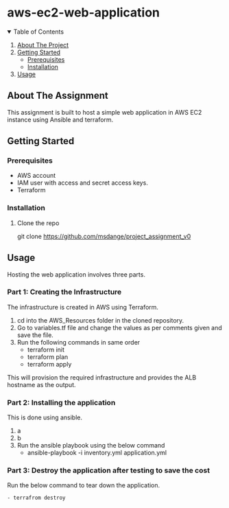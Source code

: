 # aws-ec2-web-application

<!-- TABLE OF CONTENTS -->
<details open="open">
  <summary>Table of Contents</summary>
  <ol>
    <li>
      <a href="#about-the-Assignment">About The Project</a>
    </li>
    <li>
      <a href="#getting-started">Getting Started</a>
      <ul>
        <li><a href="#prerequisites">Prerequisites</a></li>
        <li><a href="#installation">Installation</a></li>
      </ul>
    </li>
    <li><a href="#usage">Usage</a></li>
  </ol>
</details>



<!-- ABOUT THE ASSIGNMENT -->
## About The Assignment

This assignment is built to host a simple web application in AWS EC2 instance using Ansible and terraform.

<!-- GETTING STARTED -->
## Getting Started

### Prerequisites

* AWS account
* IAM user with access and secret access keys.
* Terraform

### Installation

1. Clone the repo
 
   git clone https://github.com/msdange/project_assignment_v0
 

<!-- USAGE -->
## Usage

Hosting the web application involves three parts.

### Part 1: Creating the Infrastructure

The infrastructure is created in AWS using Terraform.

1. cd into the AWS_Resources folder in the cloned repository.
2. Go to variables.tf file and change the values as per comments given and save the file.
3. Run the following commands in same order
    - terraform init
    - terraform plan
    - terraform apply

This will provision the required infrastructure and provides the ALB hostname as the output.

### Part 2: Installing the application

This is done using ansible.

1. a
2. b
3. Run the ansible playbook using the below command
    - ansible-playbook -i inventory.yml application.yml

### Part 3: Destroy the application after testing to save the cost

Run the below command to tear down the application.

    - terrafrom destroy
